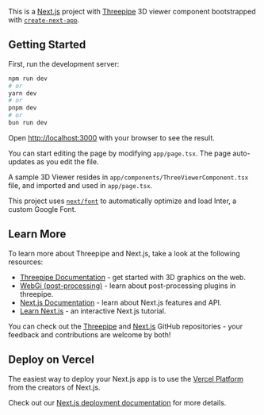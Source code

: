 This is a [Next.js](https://nextjs.org/) project with [Threepipe](https://threepipe.org) 3D viewer component bootstrapped with [`create-next-app`](https://github.com/vercel/next.js/tree/canary/packages/create-next-app).

## Getting Started

First, run the development server:

```bash
npm run dev
# or
yarn dev
# or
pnpm dev
# or
bun run dev
```

Open [http://localhost:3000](http://localhost:3000) with your browser to see the result.

You can start editing the page by modifying `app/page.tsx`. The page auto-updates as you edit the file.

A sample 3D Viewer resides in `app/components/ThreeViewerComponent.tsx` file, and imported and used in `app/page.tsx`.

This project uses [`next/font`](https://nextjs.org/docs/basic-features/font-optimization) to automatically optimize and load Inter, a custom Google Font.

## Learn More

To learn more about Threepipe and Next.js, take a look at the following resources:

- [Threepipe Documentation](https://threepipe.org/) - get started with 3D graphics on the web.
- [WebGi (post-processing)](https://webgi.dev/) - learn about post-processing plugins in threepipe.
- [Next.js Documentation](https://nextjs.org/docs) - learn about Next.js features and API.
- [Learn Next.js](https://nextjs.org/learn) - an interactive Next.js tutorial.

You can check out the [Threepipe](https://github.com/repalash/threepipe/) and [Next.js](https://github.com/vercel/next.js/) GitHub repositories - your feedback and contributions are welcome by both!

## Deploy on Vercel

The easiest way to deploy your Next.js app is to use the [Vercel Platform](https://vercel.com/new?utm_medium=default-template&filter=next.js&utm_source=create-next-app&utm_campaign=create-next-app-readme) from the creators of Next.js.

Check out our [Next.js deployment documentation](https://nextjs.org/docs/deployment) for more details.
